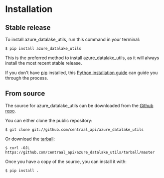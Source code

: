# Installation

## Stable release

To install azure_datalake_utils, run this command in your
terminal:

``` console
$ pip install azure_datalake_utils
```

This is the preferred method to install azure_datalake_utils, as it will always install the most recent stable release.

If you don't have [pip][] installed, this [Python installation guide][]
can guide you through the process.

## From source

The source for azure_datalake_utils can be downloaded from
the [Github repo][].

You can either clone the public repository:

``` console
$ git clone git://github.com/centraal_api/azure_datalake_utils
```

Or download the [tarball][]:

``` console
$ curl -OJL https://github.com/centraal_api/azure_datalake_utils/tarball/master
```

Once you have a copy of the source, you can install it with:

``` console
$ pip install .
```

  [pip]: https://pip.pypa.io
  [Python installation guide]: http://docs.python-guide.org/en/latest/starting/installation/
  [Github repo]: https://github.com/%7B%7B%20cookiecutter.github_username%20%7D%7D/%7B%7B%20cookiecutter.project_slug%20%7D%7D
  [tarball]: https://github.com/%7B%7B%20cookiecutter.github_username%20%7D%7D/%7B%7B%20cookiecutter.project_slug%20%7D%7D/tarball/master
